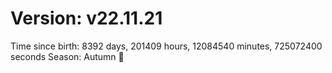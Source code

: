 # Version: v22.11.21
Time since birth: 8392 days, 201409 hours, 12084540 minutes, 725072400 seconds
Season: Autumn 🍁
